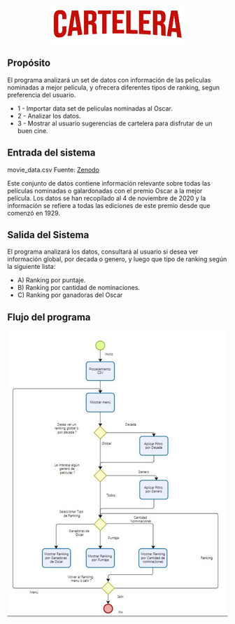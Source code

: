 
<div align="center">
  <img src="/images/CARTELERA.png">
</div>

## Propósito

El programa analizará un set de datos con información de las peliculas nominadas a mejor pelicula, y ofrecera diferentes tipos de ranking, segun preferencia del usuario.

- 1 - Importar data set de peliculas nominadas al Oscar.
- 2 - Analizar los datos.
- 3 - Mostrar al usuario sugerencias de cartelera para disfrutar de un buen cine. 


## Entrada del sistema
movie_data.csv
Fuente:  [Zenodo](https://zenodo.org/record/4244691#.YmW_eNpBzIW/)

Este conjunto de datos contiene información relevante sobre todas las películas nominadas o galardonadas con el premio Oscar a la mejor película. Los datos se han recopilado al 4 de noviembre de 2020 y la información se refiere a todas las ediciones de este premio desde que comenzó en 1929.


## Salida del Sistema

El programa analizará los datos, consultará al usuario si desea ver información global, por decada o genero,  y luego  que tipo de ranking según la siguiente lista: 

- A) Ranking por puntaje.
- B) Ranking por cantidad de nominaciones.
- C) Ranking por ganadoras del Oscar 


## Flujo del programa
<div align="center">
  <img src="/images/diagrama.jpg">
</div>
